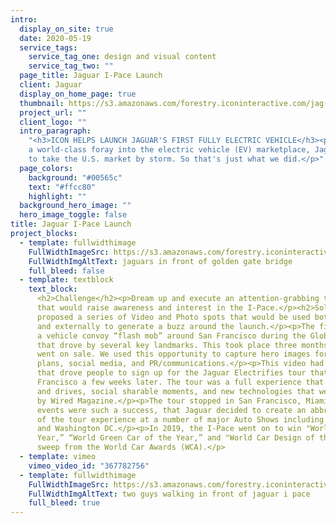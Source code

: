 ```yaml
---
intro:
  display_on_site: true
  date: 2020-05-19
  service_tags:
    service_tag_one: design and visual content
    service_tag_two: ""
  page_title: Jaguar I-Pace Launch
  client: Jaguar
  display_on_home_page: true
  thumbnail: https://s3.amazonaws.com/forestry.iconinteractive.com/jag-thumb.jpg
  project_url: ""
  client_logo: ""
  intro_paragraph:
    "<h3>ICON HELPS LAUNCH JAGUAR'S FIRST FULLY ELECTRIC VEHICLE</h3><p>With
    a world-class foray into the electric vehicle (EV) marketplace, Jaguar wanted
    to take the U.S. market by storm. So that's just what we did.</p>"
  page_colors:
    background: "#00565c"
    text: "#ffcc80"
    highlight: ""
  background_hero_image: ""
  hero_image_toggle: false
title: Jaguar I-Pace Launch
project_blocks:
  - template: fullwidthimage
    FullWidthImageSrc: https://s3.amazonaws.com/forestry.iconinteractive.com/jaguar1.jpg
    FullWidthImgAltText: jaguars in front of golden gate bridge
    full_bleed: false
  - template: textblock
    text_block:
      <h2>Challenge</h2><p>Dream up and execute an attention-grabbing tour
      that would raise awareness and interest in the I-Pace.</p><h2>Solution</h2><p>ICON
      proposed a series of Video and Photo spots that would be used both internally
      and externally to generate a buzz around the launch.</p><p>The first shoot was
      a vehicle convoy “flash mob” around San Francisco during the Global Climate Summit
      that drove by several key landmarks. This took place three months before the vehicle
      went on sale. We used this opportunity to capture hero images for their marketing
      plans, social media, and PR/communications.</p><p>This video had a call to action
      that drove people to sign up for the Jaguar Electrifies tour that started in San
      Francisco a few weeks later. The tour was a full experience that featured ride
      and drives, social sharable moments, and new technologies that were showcased
      by Wired Magazine.</p><p>The tour stopped in San Francisco, Miami, and Los Angeles.</p><p>The
      events were such a success, that Jaguar decided to create an abbreviated version
      of the tour experience at a number of major Auto Shows including LA, Chicago,
      and Washington DC.</p><p>In 2019, the I-Pace went on to win "World Car of the
      Year,” “World Green Car of the Year,” and "World Car Design of the Year”—a clean
      sweep from the World Car Awards (WCA).</p>
  - template: vimeo
    vimeo_video_id: "367782756"
  - template: fullwidthimage
    FullWidthImageSrc: https://s3.amazonaws.com/forestry.iconinteractive.com/jaguar4.jpg
    FullWidthImgAltText: two guys walking in front of jaguar i pace
    full_bleed: true
---
```


